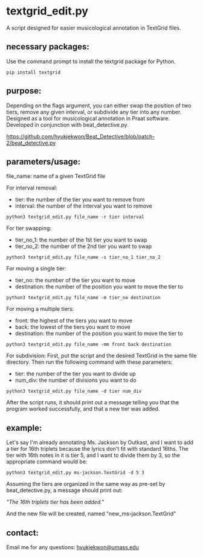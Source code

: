 # textgrid_edit.py
A script designed for easier musicological annotation in TextGrid files.

## necessary packages:
Use the command prompt to install the textgrid package for Python.
```
pip install textgrid
```

## purpose:
Depending on the flags argument, you can either swap the position of two tiers, remove any given interval, or subdivide any tier into any number. Designed as a tool for musicological annotation in Praat software. Developed in conjunction with beat_detective.py.

https://github.com/hyukjekwon/Beat_Detective/blob/patch-2/beat_detective.py

## parameters/usage:
file_name: name of a given TextGrid file

For interval removal:
  - tier: the number of the tier you want to remove from
  - interval: the number of the interval you want to remove
```
python3 textgrid_edit.py file_name -r tier interval
```
For tier swapping:
  - tier_no_1: the number of the 1st tier you want to swap
  - tier_no_2: the number of the 2nd tier you want to swap
```
python3 textgrid_edit.py file_name -s tier_no_1 tier_no_2
```
For moving a single tier:
  - tier_no: the number of the tier you want to move
  - destination: the number of the position you want to move the tier to
```
python3 textgrid_edit.py file_name -m tier_no destination
```
For moving a multiple tiers:
  - front: the highest of the tiers you want to move
  - back: the lowest of the tiers you want to move
  - destination: the number of the position you want to move the tier to
```
python3 textgrid_edit.py file_name -mm front back destination
```
For subdivision:
  First, put the script and the desired TextGrid in the same file directory. Then run the following command with these parameters:
  - tier: the number of the tier you want to divide up
  - num_div: the number of divisions you want to do
```
python3 textgrid_edit.py file_name -d tier num_div
```
After the script runs, it should print out a message telling you that the program worked successfully, and that a new tier was added.

## example:
Let's say I'm already annotating Ms. Jackson by Outkast, and I want to add a tier for 16th triplets because the lyrics don't fit with standard 16ths. The tier with 16th notes in it is tier 5, and I want to divide them by 3, so the appropriate command would be:
```
python3 textgrid_edit.py ms-jackson.TextGrid -d 5 3
```
Assuming the tiers are organized in the same way as pre-set by beat_detective.py, a message should print out:

*"The 16th triplets tier has been added."*

And the new file will be created, named "new_ms-jackson.TextGrid"

## contact:
Email me for any questions: hyukjekwon@umass.edu
